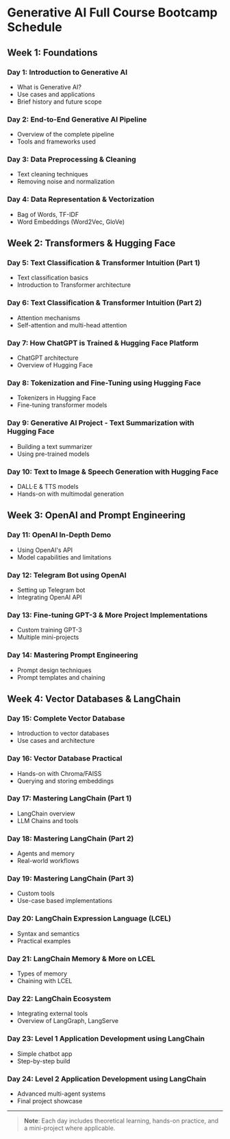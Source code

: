 # Generative AI Full Course Bootcamp Schedule

## Week 1: Foundations

### Day 1: Introduction to Generative AI

* What is Generative AI?
* Use cases and applications
* Brief history and future scope

### Day 2: End-to-End Generative AI Pipeline

* Overview of the complete pipeline
* Tools and frameworks used

### Day 3: Data Preprocessing & Cleaning

* Text cleaning techniques
* Removing noise and normalization

### Day 4: Data Representation & Vectorization

* Bag of Words, TF-IDF
* Word Embeddings (Word2Vec, GloVe)

## Week 2: Transformers & Hugging Face

### Day 5: Text Classification & Transformer Intuition (Part 1)

* Text classification basics
* Introduction to Transformer architecture

### Day 6: Text Classification & Transformer Intuition (Part 2)

* Attention mechanisms
* Self-attention and multi-head attention

### Day 7: How ChatGPT is Trained & Hugging Face Platform

* ChatGPT architecture
* Overview of Hugging Face

### Day 8: Tokenization and Fine-Tuning using Hugging Face

* Tokenizers in Hugging Face
* Fine-tuning transformer models

### Day 9: Generative AI Project - Text Summarization with Hugging Face

* Building a text summarizer
* Using pre-trained models

### Day 10: Text to Image & Speech Generation with Hugging Face

* DALL·E & TTS models
* Hands-on with multimodal generation

## Week 3: OpenAI and Prompt Engineering

### Day 11: OpenAI In-Depth Demo

* Using OpenAI's API
* Model capabilities and limitations

### Day 12: Telegram Bot using OpenAI

* Setting up Telegram bot
* Integrating OpenAI API

### Day 13: Fine-tuning GPT-3 & More Project Implementations

* Custom training GPT-3
* Multiple mini-projects

### Day 14: Mastering Prompt Engineering

* Prompt design techniques
* Prompt templates and chaining

## Week 4: Vector Databases & LangChain

### Day 15: Complete Vector Database

* Introduction to vector databases
* Use cases and architecture

### Day 16: Vector Database Practical

* Hands-on with Chroma/FAISS
* Querying and storing embeddings

### Day 17: Mastering LangChain (Part 1)

* LangChain overview
* LLM Chains and tools

### Day 18: Mastering LangChain (Part 2)

* Agents and memory
* Real-world workflows

### Day 19: Mastering LangChain (Part 3)

* Custom tools
* Use-case based implementations

### Day 20: LangChain Expression Language (LCEL)

* Syntax and semantics
* Practical examples

### Day 21: LangChain Memory & More on LCEL

* Types of memory
* Chaining with LCEL

### Day 22: LangChain Ecosystem

* Integrating external tools
* Overview of LangGraph, LangServe

### Day 23: Level 1 Application Development using LangChain

* Simple chatbot app
* Step-by-step build

### Day 24: Level 2 Application Development using LangChain

* Advanced multi-agent systems
* Final project showcase

---

> **Note**: Each day includes theoretical learning, hands-on practice, and a mini-project where applicable.

